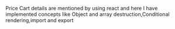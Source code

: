 Price Cart details are mentioned by using react and here I have implemented concepts like Object and array destruction,Conditional rendering,import and export
 
